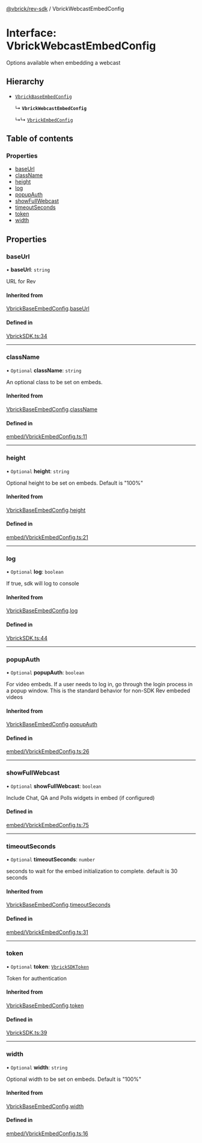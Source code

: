 [@vbrick/rev-sdk](../README.md) / VbrickWebcastEmbedConfig

# Interface: VbrickWebcastEmbedConfig

Options available when embedding a webcast

## Hierarchy

- [`VbrickBaseEmbedConfig`](VbrickBaseEmbedConfig.md)

  ↳ **`VbrickWebcastEmbedConfig`**

  ↳↳ [`VbrickEmbedConfig`](VbrickEmbedConfig.md)

## Table of contents

### Properties

- [baseUrl](VbrickWebcastEmbedConfig.md#baseurl)
- [className](VbrickWebcastEmbedConfig.md#classname)
- [height](VbrickWebcastEmbedConfig.md#height)
- [log](VbrickWebcastEmbedConfig.md#log)
- [popupAuth](VbrickWebcastEmbedConfig.md#popupauth)
- [showFullWebcast](VbrickWebcastEmbedConfig.md#showfullwebcast)
- [timeoutSeconds](VbrickWebcastEmbedConfig.md#timeoutseconds)
- [token](VbrickWebcastEmbedConfig.md#token)
- [width](VbrickWebcastEmbedConfig.md#width)

## Properties

### baseUrl

• **baseUrl**: `string`

URL for Rev

#### Inherited from

[VbrickBaseEmbedConfig](VbrickBaseEmbedConfig.md).[baseUrl](VbrickBaseEmbedConfig.md#baseurl)

#### Defined in

[VbrickSDK.ts:34](https://github.com/vbrick/rev-sdk-js/blob/bdcf956/src/VbrickSDK.ts#L34)

___

### className

• `Optional` **className**: `string`

An optional class to be set on embeds.

#### Inherited from

[VbrickBaseEmbedConfig](VbrickBaseEmbedConfig.md).[className](VbrickBaseEmbedConfig.md#classname)

#### Defined in

[embed/VbrickEmbedConfig.ts:11](https://github.com/vbrick/rev-sdk-js/blob/bdcf956/src/embed/VbrickEmbedConfig.ts#L11)

___

### height

• `Optional` **height**: `string`

Optional height to be set on embeds. Default is "100%"

#### Inherited from

[VbrickBaseEmbedConfig](VbrickBaseEmbedConfig.md).[height](VbrickBaseEmbedConfig.md#height)

#### Defined in

[embed/VbrickEmbedConfig.ts:21](https://github.com/vbrick/rev-sdk-js/blob/bdcf956/src/embed/VbrickEmbedConfig.ts#L21)

___

### log

• `Optional` **log**: `boolean`

If true, sdk will log to console

#### Inherited from

[VbrickBaseEmbedConfig](VbrickBaseEmbedConfig.md).[log](VbrickBaseEmbedConfig.md#log)

#### Defined in

[VbrickSDK.ts:44](https://github.com/vbrick/rev-sdk-js/blob/bdcf956/src/VbrickSDK.ts#L44)

___

### popupAuth

• `Optional` **popupAuth**: `boolean`

For video embeds. If a user needs to log in, go through the login process in a popup window. This is the standard behavior for non-SDK Rev embeded videos

#### Inherited from

[VbrickBaseEmbedConfig](VbrickBaseEmbedConfig.md).[popupAuth](VbrickBaseEmbedConfig.md#popupauth)

#### Defined in

[embed/VbrickEmbedConfig.ts:26](https://github.com/vbrick/rev-sdk-js/blob/bdcf956/src/embed/VbrickEmbedConfig.ts#L26)

___

### showFullWebcast

• `Optional` **showFullWebcast**: `boolean`

Include Chat, QA and Polls widgets in embed (if configured)

#### Defined in

[embed/VbrickEmbedConfig.ts:75](https://github.com/vbrick/rev-sdk-js/blob/bdcf956/src/embed/VbrickEmbedConfig.ts#L75)

___

### timeoutSeconds

• `Optional` **timeoutSeconds**: `number`

seconds to wait for the embed initialization to complete. default is 30 seconds

#### Inherited from

[VbrickBaseEmbedConfig](VbrickBaseEmbedConfig.md).[timeoutSeconds](VbrickBaseEmbedConfig.md#timeoutseconds)

#### Defined in

[embed/VbrickEmbedConfig.ts:31](https://github.com/vbrick/rev-sdk-js/blob/bdcf956/src/embed/VbrickEmbedConfig.ts#L31)

___

### token

• `Optional` **token**: [`VbrickSDKToken`](VbrickSDKToken.md)

Token for authentication

#### Inherited from

[VbrickBaseEmbedConfig](VbrickBaseEmbedConfig.md).[token](VbrickBaseEmbedConfig.md#token)

#### Defined in

[VbrickSDK.ts:39](https://github.com/vbrick/rev-sdk-js/blob/bdcf956/src/VbrickSDK.ts#L39)

___

### width

• `Optional` **width**: `string`

Optional width to be set on embeds. Default is "100%"

#### Inherited from

[VbrickBaseEmbedConfig](VbrickBaseEmbedConfig.md).[width](VbrickBaseEmbedConfig.md#width)

#### Defined in

[embed/VbrickEmbedConfig.ts:16](https://github.com/vbrick/rev-sdk-js/blob/bdcf956/src/embed/VbrickEmbedConfig.ts#L16)
